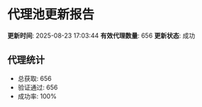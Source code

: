 # 代理池更新报告

**更新时间**: 2025-08-23 17:03:44
**有效代理数量**: 656
**更新状态**:  成功

## 代理统计
- 总获取: 656
- 验证通过: 656
- 成功率: 100%
